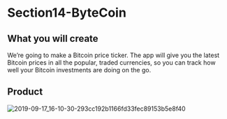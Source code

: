 # Section14-ByteCoin
## What you will create

We’re going to make a Bitcoin price ticker. The app will give you the latest Bitcoin prices in all the popular, traded currencies, so you can track how well your Bitcoin investments are doing on the go.

## Product
![2019-09-17_16-10-30-293cc192b1166fd33fec89153b5e8f40](https://user-images.githubusercontent.com/83016853/184680890-2cdb8f7b-427b-4234-9e45-3ee1123c656b.gif)
